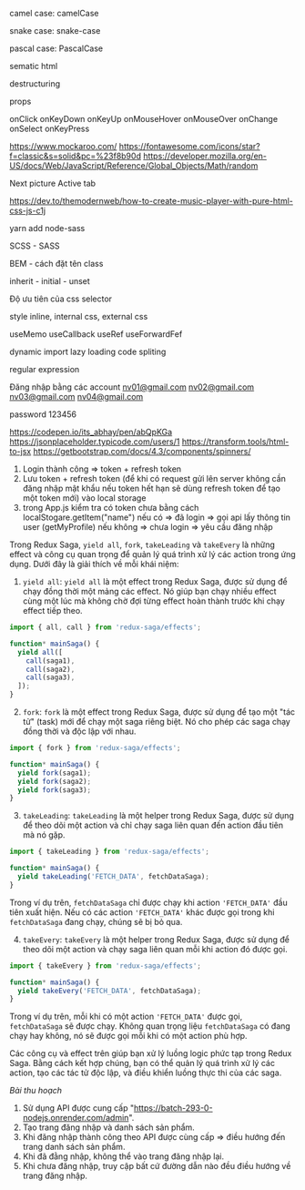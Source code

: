 camel case: camelCase

snake case: snake-case

pascal case: PascalCase

sematic html

destructuring

props

onClick
onKeyDown
onKeyUp
onMouseHover
onMouseOver
onChange
onSelect
onKeyPress

https://www.mockaroo.com/
https://fontawesome.com/icons/star?f=classic&s=solid&pc=%23f8b90d
https://developer.mozilla.org/en-US/docs/Web/JavaScript/Reference/Global_Objects/Math/random

Next picture
Active tab

https://dev.to/themodernweb/how-to-create-music-player-with-pure-html-css-js-c1j

yarn add node-sass

SCSS - SASS

BEM - cách đặt tên class

inherit - initial - unset

Độ ưu tiên của css selector

style inline, internal css, external css

useMemo
useCallback
useRef
useForwardFef

dynamic import
lazy loading
code spliting

regular expression


Đăng nhập bằng các account
nv01@gmail.com
nv02@gmail.com
nv03@gmail.com
nv04@gmail.com

password 123456

https://codepen.io/its_abhay/pen/abQpKGa
https://jsonplaceholder.typicode.com/users/1
https://transform.tools/html-to-jsx
https://getbootstrap.com/docs/4.3/components/spinners/

1. Login thành công => token + refresh token
2. Lưu token + refresh token (để khi có request gửi lên server không cần đăng nhập mật khẩu
nếu token hết hạn sẽ dùng refresh token để tạo một token mới) vào local storage
3. trong App.js kiểm tra có token chưa bằng cách localStogare.getItem("name")
nếu có => đã login => gọi api lấy thông tin user (getMyProfile)
nếu không => chưa login => yêu cầu đăng nhập



Trong Redux Saga, `yield all`, `fork`, `takeLeading` và `takeEvery` là những effect và công cụ quan trọng để quản lý quá trình xử lý các action trong ứng dụng. Dưới đây là giải thích về mỗi khái niệm:

1. `yield all`: `yield all` là một effect trong Redux Saga, được sử dụng để chạy đồng thời một mảng các effect. Nó giúp bạn chạy nhiều effect cùng một lúc mà không chờ đợi từng effect hoàn thành trước khi chạy effect tiếp theo.

```javascript
import { all, call } from 'redux-saga/effects';

function* mainSaga() {
  yield all([
    call(saga1),
    call(saga2),
    call(saga3),
  ]);
}
```

2. `fork`: `fork` là một effect trong Redux Saga, được sử dụng để tạo một "tác tử" (task) mới để chạy một saga riêng biệt. Nó cho phép các saga chạy đồng thời và độc lập với nhau.

```javascript
import { fork } from 'redux-saga/effects';

function* mainSaga() {
  yield fork(saga1);
  yield fork(saga2);
  yield fork(saga3);
}
```

3. `takeLeading`: `takeLeading` là một helper trong Redux Saga, được sử dụng để theo dõi một action và chỉ chạy saga liên quan đến action đầu tiên mà nó gặp.

```javascript
import { takeLeading } from 'redux-saga/effects';

function* mainSaga() {
  yield takeLeading('FETCH_DATA', fetchDataSaga);
}
```

Trong ví dụ trên, `fetchDataSaga` chỉ được chạy khi action `'FETCH_DATA'` đầu tiên xuất hiện. Nếu có các action `'FETCH_DATA'` khác được gọi trong khi `fetchDataSaga` đang chạy, chúng sẽ bị bỏ qua.

4. `takeEvery`: `takeEvery` là một helper trong Redux Saga, được sử dụng để theo dõi một action và chạy saga liên quan mỗi khi action đó được gọi.

```javascript
import { takeEvery } from 'redux-saga/effects';

function* mainSaga() {
  yield takeEvery('FETCH_DATA', fetchDataSaga);
}
```

Trong ví dụ trên, mỗi khi có một action `'FETCH_DATA'` được gọi, `fetchDataSaga` sẽ được chạy. Không quan trọng liệu `fetchDataSaga` có đang chạy hay không, nó sẽ được gọi mỗi khi có một action phù hợp.

Các công cụ và effect trên giúp bạn xử lý luồng logic phức tạp trong Redux Saga. Bằng cách kết hợp chúng, bạn có thể quản lý quá trình xử lý các action, tạo các tác tử độc lập, và điều khiển luồng thực thi của các saga.






*Bài thu hoạch*
1. Sử dụng API được cung cấp "https://batch-293-0-nodejs.onrender.com/admin".
2. Tạo trang đăng nhập và danh sách sản phẩm.
3. Khi đăng nhập thành công theo API được cùng cấp => điều hướng đến trang danh sách sản phẩm.
4. Khi đã đằng nhập, không thể vào trang đăng nhập lại.
5. Khi chưa đăng nhập, truy cập bất cứ đường dẫn nào đều điều hướng về trang đăng nhập.